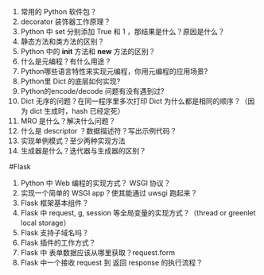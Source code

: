 1. 常用的 Python 软件包？
2. decorator 装饰器工作原理？
3. Python 中 set 分别添加 True 和 1 ，那结果是什么？原因是什么？
4. 静态方法和类方法的区别？
5. Python 中的 __init__ 方法和 __new__ 方法的区别？
6. 什么是元编程？有什么用途？
7. Python哪些语言特性来实现元编程，你用元编程的应用场景?
8. Python里 Dict 的底层如何实现?
9. Python的encode/decode 问题有没有遇到过?
10. Dict 无序的问题？在同一程序里多次打印 Dict 为什么都是相同的顺序？（因为 dict 生成时，hash 已经定死）
11. MRO 是什么？解决什么问题？
12. 什么是 descriptor ？数据描述符？写出示例代码？
13. 实现单例模式？至少两种实现方法
14. 生成器是什么？迭代器与生成器的区别？

#Flask

1. Python 中 Web 编程的实现方式？ WSGI 协议？
2. 实现一个简单的 WSGI app？使其能通过 uwsgi 跑起来？
3. Flask 框架基本组件？
4. Flask 中 request, g, session 等全局变量的实现方式？（thread or greenlet local storage）
5. Flask 支持子域名吗？
6. Flask 插件的工作方式？
7. Flask 中 表单数据应该从哪里获取？request.form
8. Flask 中一个接收 request 到 返回 response 的执行流程？